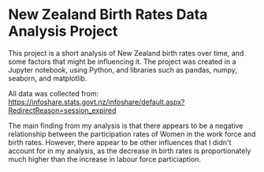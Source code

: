 # New Zealand Birth Rates Data Analysis Project

This project is a short analysis of New Zealand birth rates over time, and some factors that might be influencing it. The project was created in a Jupyter notebook, using Python, and libraries such as pandas, numpy, seaborn, and matplotlib. 

All data was collected from: https://infoshare.stats.govt.nz/infoshare/default.aspx?RedirectReason=session_expired

The main finding from my analysis is that there appears to be a negative relationship between the participation rates of Women in the work force and birth rates. However, there appear to be other influences that I didn't account for in my analysis, as the decrease in birth rates is proportionately much higher than the increase in labour force particiaption. 
